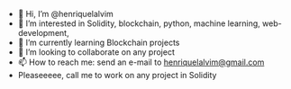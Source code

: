 - 👋 Hi, I’m @henriquelalvim
- 👀 I’m interested in Solidity, blockchain, python, machine learning, web-development, 
- 🌱 I’m currently learning Blockchain projects
- 💞️ I’m looking to collaborate on any project
- 📫 How to reach me: send an e-mail to henriquelalvim@gmail.com
- Pleaseeeee, call me to work on any project in Solidity
<!---
henriquelalvim/henriquelalvim is a ✨ special ✨ repository because its `README.md` (this file) appears on your GitHub profile.
You can click the Preview link to take a look at your changes.
--->

